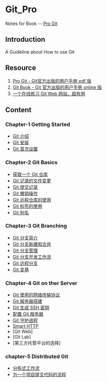 # Git_Pro
Notes for Book -- [Pro Git](./progit.7z)

## Introduction
A Guideline about How to use Git

## Resource
1. [Pro Git - Git官方出版的用户手册 pdf 版](./progit.7z)
2. [Git Book - Git 官方出版的用户手册 online 版](https://git-scm.com/book/en/v2)
3. [一个在线练习 Git Web 网站，超有用](https://learngitbranching.js.org/?locale=zh_CN)

## Content

### Chapter-1 Getting Started
+ [Git 介绍](./1-Getting%20Started/1-3%20What%20is%20Git.md)
+ [Git 安装](./1-Getting%20Started/1-5-Installing%20Git.md)
+ [Git 首次设置](./1-Getting%20Started/1-6-First-Time%20Git%20Setup.md)

### Chapter-2 Git Basics
+ [获取一个 Git 仓库](./2-Git%20Basics/2-1-Getting%20a%20Git%20Repository.md)
+ [Git 记录的文件变更](./2-Git%20Basics/2-2-Recording%20Changes%20To%20the%20Repository.md)
+ [Git 提交记录](./2-Git%20Basics/2-3-git%20log.md)
+ [Git 撤销操作](./2-Git%20Basics/2-4-Undo%20Thing.md)
+ [Git 远程仓库的使用](./2-Git%20Basics/2-5-Working%20with%20Remotes.md)
+ [Git 标签的使用](./2-Git%20Basics/2-6-Git%20Tags.md)
+ [Git 别名](./2-Git%20Basics/2-7-Git%20Alians.md)

### Chapter-3 Git Branching
+ [Git 分支简介](./3-Git%20Branching/3-1-Branches%20in%20a%20Netshell.md)
+ [Git 分支新建和合并](./3-Git%20Branching/3-2-Basic%20Branching%20and%20Merging.md)
+ [Git 分支管理](./3-Git%20Branching/3-3-Branch%20Management.md)
+ [Git 分支开发工作流](./3-Git%20Branching/3-4-Branching%20Workflows.md)
+ [Git 远程分支](./3-Git%20Branching/3-5-Remote%20Branches.md)
+ [Git 变基](./3-Git%20Branching/3-6-Rebasing.md)

### Chapter-4 Git on ther Server
+ [Git 使用的网络传输协议](./4-Git%20on%20the%20Server/4-1-The%20Protocols.md)
+ [Git 服务器搭建](./4-Git%20on%20the%20Server/4-2-Getting%20Git%20on%20a%20Server.md)
+ [Git 生成 SSH 密钥](./4-Git%20on%20the%20Server/4-3-Generating%20SSH%20Public%20Key.md)
+ [配置 Git 服务器](./4-Git%20on%20the%20Server/4-3-Setting%20up%20the%20Server.md)
+ [Git 守护进程](./4-Git%20on%20the%20Server/4-4-Git%20Daemon.md)
+ [Smart HTTP](./4-Git%20on%20the%20Server/4-5-Smart%20HTTP.md)
+ [Git Web]
+ [Git Lab]
+ [第三方托管平台的选择]

### chapter-5 Distributed Git
+ [分布式工作流](./5-Distributed%20Git/5-1-Distributed%20Workflows.md)
+ [为一个项目提交代码的流程](./5-Distributed%20Git/5-2-Contributing%20to%20a%20Project.md)


